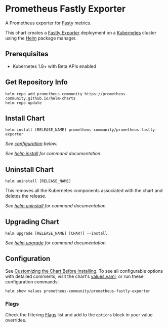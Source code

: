 # Prometheus Fastly Exporter

A Prometheus exporter for [Fasty](https://fastly.com/) metrics.

This chart creates a [Fastly Exporter](https://github.com/fastly/fastly-exporter) deployment on a [Kubernetes](http://kubernetes.io) cluster using the [Helm](https://helm.sh) package manager.

## Prerequisites

- Kubernetes 1.8+ with Beta APIs enabled

## Get Repository Info

```console
helm repo add prometheus-community https://prometheus-community.github.io/helm-charts
helm repo update
```

## Install Chart

```console
helm install [RELEASE_NAME] prometheus-community/prometheus-fastly-exporter
```

_See [configuration](#configuration) below._

_See [helm install](https://helm.sh/docs/helm/helm_install/) for command documentation._

## Uninstall Chart

```console
helm uninstall [RELEASE_NAME]
```

This removes all the Kubernetes components associated with the chart and deletes the release.

_See [helm uninstall](https://helm.sh/docs/helm/helm_uninstall/) for command documentation._

## Upgrading Chart

```console
helm upgrade [RELEASE_NAME] [CHART] --install
```

_See [helm upgrade](https://helm.sh/docs/helm/helm_upgrade/) for command documentation._

## Configuration

See [Customizing the Chart Before Installing](https://helm.sh/docs/intro/using_helm/#customizing-the-chart-before-installing). To see all configurable options with detailed comments, visit the chart's [values.yaml](./values.yaml), or run these configuration commands:

```console
helm show values prometheus-community/prometheus-fastly-exporter
```

### Flags

Check the filtering [Flags](https://github.com/fastly/fastly-exporter#filtering-services) list and add to the `options` block in your value overrides.
